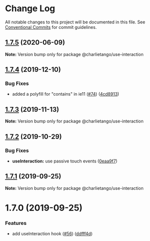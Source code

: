 # Change Log

All notable changes to this project will be documented in this file.
See [Conventional Commits](https://conventionalcommits.org) for commit guidelines.

## [1.7.5](https://github.com/charlie-tango/hooks/compare/@charlietango/use-interaction@1.7.4...@charlietango/use-interaction@1.7.5) (2020-06-09)

**Note:** Version bump only for package @charlietango/use-interaction

## [1.7.4](https://github.com/charlie-tango/hooks/compare/@charlietango/use-interaction@1.7.3...@charlietango/use-interaction@1.7.4) (2019-12-10)

### Bug Fixes

- added a polyfill for "contains" in ie11 ([#74](https://github.com/charlie-tango/hooks/issues/74)) ([4cd8913](https://github.com/charlie-tango/hooks/commit/4cd891359e6660d2ffb91348af7a7c06e8295474))

## [1.7.3](https://github.com/charlie-tango/hooks/compare/@charlietango/use-interaction@1.7.2...@charlietango/use-interaction@1.7.3) (2019-11-13)

**Note:** Version bump only for package @charlietango/use-interaction

## [1.7.2](https://github.com/charlie-tango/hooks/compare/@charlietango/use-interaction@1.7.1...@charlietango/use-interaction@1.7.2) (2019-10-29)

### Bug Fixes

- **useInteraction:** use passive touch events ([0eaa9f7](https://github.com/charlie-tango/hooks/commit/0eaa9f7))

## [1.7.1](https://github.com/charlie-tango/hooks/compare/@charlietango/use-interaction@1.7.0...@charlietango/use-interaction@1.7.1) (2019-09-25)

**Note:** Version bump only for package @charlietango/use-interaction

# 1.7.0 (2019-09-25)

### Features

- add useInteraction hook ([#56](https://github.com/charlie-tango/hooks/issues/56)) ([ddfff4d](https://github.com/charlie-tango/hooks/commit/ddfff4d))

